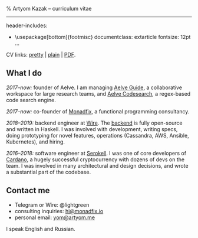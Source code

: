 % Artyom Kazak – curriculum vitae

---
header-includes:
  - \usepackage[bottom]{footmisc}
documentclass: extarticle
fontsize: 12pt
...

CV links: [pretty][cv-web] | [plain][cv-plain] | [PDF][cv-pdf].

[cv-web]: https://artyom.me/cv
[cv-plain]: https://artyom.me/cv-plain.html
[cv-pdf]: https://artyom.me/cv.pdf

## What I do

_2017–now:_ founder of Aelve. I am managing [Aelve Guide][], a collaborative workspace for large research teams, and [Aelve Codesearch][], a regex-based code search engine.

_2017–now:_ co-founder of [Monadfix][], a functional programming consultancy.

_2018–2019:_ backend engineer at [Wire][]. The [backend][wire-server] is fully open-source and written in Haskell. I was involved with development, writing specs, doing prototyping for novel features, operations (Cassandra, AWS, Ansible, Kubernetes), and hiring.

_2016–2018:_ software engineer at [Serokell][]. I was one of core developers of [Cardano][], a hugely successful cryptocurrency with dozens of devs on the team. I was involved in many architectural and design decisions, and wrote a substantial part of the codebase.

[Aelve Guide]: https://guide.aelve.com
[Aelve Codesearch]: https://codesearch.aelve.com

[Wire]: https://wire.com
[wire-server]: https://github.com/wireapp/wire-server

[Serokell]: https://serokell.io
[Cardano]: https://iohk.io/projects/cardano

[Monadfix]: https://monadfix.io

## Contact me

  * Telegram or Wire: \@lightgreen
  * consulting inquiries: hi@monadfix.io
  * personal email: yom@artyom.me

I speak English and Russian.

